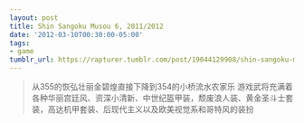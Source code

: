 ```yaml
---
layout: post
title: Shin Sangoku Musou 6, 2011/2012
date: '2012-03-10T00:30:00-05:00'
tags:
- game
tumblr_url: https://rapturer.tumblr.com/post/19044129908/shin-sangoku-musou-6-20112012
---
```

> 从355的恢弘壮丽金碧煌直接下降到354的小桥流水农家乐 游戏武将充满着各种华丽宫廷风、资深小清新、中世纪盔甲装，颓废浪人装、黄金圣斗士套装，高达机甲套装、后现代主义以及欧美视觉系和哥特风的装扮

